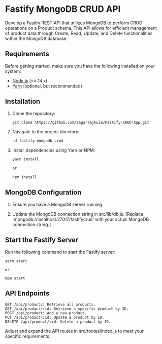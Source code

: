 # Fastify MongoDB CRUD API

Develop a Fastify REST API that utilizes MongoDB to perform CRUD operations on a Product schema. This API allows for efficient management of product data through Create, Read, Update, and Delete functionalities within the MongoDB database.

## Requirements

Before getting started, make sure you have the following installed on your system:

- [Node.js](https://nodejs.org/) (>= 14.x)
- [Yarn](https://yarnpkg.com/) (optional, but recommended)

## Installation

1.  Clone the repository:
    ```bash
    git clone https://github.com/sagarrajkule/Fastify-CRUD-App.git
2.  Navigate to the project directory:
    ```bash
    cd fastify-mongodb-crud
3.  Install dependencies using Yarn or NPM:
    ```bash
    yarn install

    or 

    npm install

## MongoDB Configuration

1. Ensure you have a MongoDB server running

2. Update the MongoDB connection string in src/lib/db.js. [Replace 'mongodb://localhost:27017/fastifycrud' with your actual MongoDB connection string.]

## Start the Fastify Server
Run the following command to start the Fastify server:

    yarn start

    or 

    npm start

## API Endpoints
    GET /api/products: Retrieve all products.
    GET /api/product/:id: Retrieve a specific product by ID.
    POST /api/product: Add a new product.
    PUT /api/product/:id: Update a product by ID.
    DELETE /api/product/:id: Delete a product by ID.

Adjust and expand the API routes in src/routes/index.js to meet your specific requirements.






